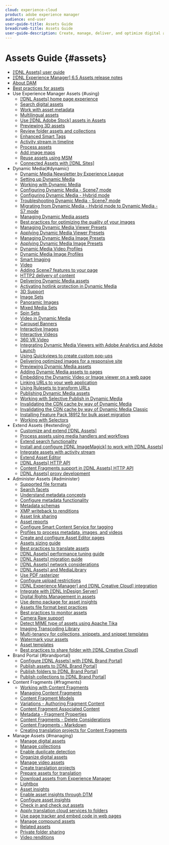 ```yaml
---
cloud: experience-cloud
product: adobe experience manager
audience: end-user
user-guide-title: Assets Guide
breadcrumb-title: Assets Guide
user-guide-description: Create, manage, deliver, and optimize digital assets.
---
```


# Assets Guide {#assets}

+ [[!DNL Assets] user guide](home.md)
+ [[!DNL Experience Manager] 6.5 Assets release notes](https://docs.adobe.com/content/help/en/experience-manager-65/release-notes/assets.html)
+ [About DAM](assets.md)
+ [Best practices for assets](best-practices-for-assets.md)
+ Use Experience Manager Assets {#using}
    + [[!DNL Assets] home page experience](assets-home-page.md)
    + [Search digital assets](search-assets.md)
    + [Work with asset metadata](metadata.md)
    + [Multilingual assets](multilingual-assets.md)
    + [Use [!DNL Adobe Stock] assets in Assets](aem-assets-adobe-stock.md)
    + [Previewing 3D assets](previewing-3d-assets.md)
    + [Review folder assets and collections](bulk-approval.md)
    + [Enhanced Smart Tags](enhanced-smart-tags.md)
    + [Activity stream in timeline](activity-stream.md)
    + [Process assets](assets-workflow.md)
    + [Add image maps](image-maps.md)
    + [Reuse assets using MSM](reuse-assets-using-msm.md)
    + [Connected Assets with [!DNL Sites]](use-assets-across-connected-assets-instances.md)
+ Dynamic Media{#dynamic}
    + [Dynamic Media Newsletter by Experience League](dynamic-media-newsletter.md)
    + [Setting up Dynamic Media](administering-dynamic-media.md)
    + [Working with Dynamic Media](dynamic-media.md)
    + [Configuring Dynamic Media - Scene7 mode](config-dms7.md)
    + [Configuring Dynamic Media - Hybrid mode](config-dynamic.md)
    + [Troubleshooting Dynamic Media - Scene7 mode](troubleshoot-dms7.md)
    + [Migrating from Dynamic Media - Hybrid mode to Dynamic Media - S7 mode](migrate-from-hybrid-to-dms7.md)
    + [Managing Dynamic Media assets](managing-assets.md)
    + [Best practices for optimizing the quality of your images](best-practices-for-optimizing-the-quality-of-your-images.md)
    + [Managing Dynamic Media Viewer Presets](managing-viewer-presets.md)
    + [Applying Dynamic Media Viewer Presets](viewer-presets.md)
    + [Managing Dynamic Media Image Presets](managing-image-presets.md)
    + [Applying Dynamic Media Image Presets](image-presets.md)
    + [Dynamic Media Video Profiles](video-profiles.md)
    + [Dynamic Media Image Profiles](image-profiles.md)
    + [Smart Imaging](imaging-faq.md)
    + [Video](s7-video.md)
    + [Adding Scene7 features to your page](scene7.md)
    + [HTTP2 delivery of content](http2.md)
    + [Delivering Dynamic Media assets](delivering-dynamic-media-assets.md)
    + [Activating hotlink protection in Dynamic Media](hotlink-protection.md)
    + [3D Support](/help/assets/assets-3d.md)
    + [Image Sets](image-sets.md)
    + [Panoramic Images](panoramic-images.md)
    + [Mixed Media Sets](mixed-media-sets.md)
    + [Spin Sets](spin-sets.md)
    + [Video in Dynamic Media](video.md)
    + [Carousel Banners](carousel-banners.md)
    + [Interactive Images](interactive-images.md)
    + [Interactive Videos](interactive-videos.md)
    + [360 VR Video](/help/assets/360-video.md)
    + [Integrating Dynamic Media Viewers with Adobe Analytics and Adobe Launch](/help/assets/launch.md)
    + [Using Quickviews to create custom pop-ups](custom-pop-ups.md)
    + [Delivering optimized images for a responsive site](responsive-site.md)
    + [Previewing Dynamic Media assets](previewing-assets.md)
    + [Adding Dynamic Media assets to pages](adding-dynamic-media-assets-to-pages.md)
    + [Embedding the Dynamic Video or Image viewer on a web page](embed-code.md)
    + [Linking URLs to your web application](linking-urls-to-yourwebapplication.md)
    + [Using Rulesets to transform URLs](using-rulesets-to-transform-urls.md)
    + [Publishing Dynamic Media assets](publishing-dynamicmedia-assets.md)
    + [Working with Selective Publish in Dynamic Media](selective-publishing.md)
    + [Invalidating the CDN cache by way of Dynamic Media](invalidate-cdn-cache-dynamic-media.md)
    + [Invalidating the CDN cache by way of Dynamic Media Classic](invalidate-cdn-cache-dm-classic.md)
    + [Installing Feature Pack 18912 for bulk asset migration](bulk-ingest-migrate.md)
    + [Working with Selectors](working-with-selectors.md)
+ Extend Assets {#extending}
    + [Customize and extend [!DNL Assets]](extending-assets.md)
    + [Process assets using media handlers and workflows](media-handlers.md)
    + [Extend search functionality](searchx.md)
    + [Install and configure [!DNL ImageMagick] to work with [!DNL Assets]](best-practices-for-imagemagick.md)
    + [Integrate assets with activity stream](extending-activity-stream.md)
    + [Extend Asset Editor](asseteditorx.md)
    + [[!DNL Assets] HTTP API](mac-api-assets.md)
    + [Content Fragments support in [!DNL Assets] HTTP API](assets-api-content-fragments.md)
    + [[!DNL Assets] proxy development](proxy.md)
+ Administer Assets {#administer}
    + [Supported file formats](assets-formats.md)
    + [Search facets](search-facets.md)
    + [Understand metadata concepts](metadata-concepts.md)
    + [Configure metadata functionality](metadata-config.md)
    + [Metadata schemas](metadata-schemas.md)
    + [XMP writeback to renditions](xmp-writeback.md)
    + [Asset link sharing](link-sharing.md)
    + [Asset reports](asset-reports.md)
    + [Configure Smart Content Service for tagging](config-smart-tagging.md)
    + [Profiles to process metadata, images, and videos](processing-profiles.md)
    + [Create and configure Asset Editor pages](assets-finder-editor.md)
    + [Assets sizing guide](assets-sizing-guide.md)
    + [Best practices to translate assets](best-practices-for-translating-assets-efficiently.md)
    + [[!DNL Assets] performance tuning guide](performance-tuning-guidelines.md)
    + [[!DNL Assets] migration guide](assets-migration-guide.md)
    + [[!DNL Assets] network considerations](assets-network-considerations.md)
    + [[!DNL Assets] and MediaLibrary](medialibrary.md)
    + [Use PDF rasterizer](aem-pdf-rasterizer.md)
    + [Configure upload restrictions](configuring-asset-upload-restrictions.md)
    + [[!DNL Experience Manager] and [!DNL Creative Cloud] integration](aem-cc-integration-best-practices.md)
    + [Integrate with [!DNL InDesign Server]](indesign.md)
    + [Digital Rights Management in assets](drm.md)
    + [Use demo package for asset insights](touch-ui-using-demo-package-for-asset-insights.md)
    + [Assets file format best practices](assets-file-format-best-practices.md)
    + [Best practices to monitor assets](assets-monitoring-best-practices.md)
    + [Camera Raw support](camera-raw.md)
    + [Detect MIME type of assets using Apache Tika](detect-asset-mime-type-with-tika.md)
    + [Imaging Transcoding Library](imaging-transcoding-library.md)
    + [Multi-tenancy for collections, snippets, and snippet templates](multi-tenancy.md)
    + [Watermark your assets](watermarking.md)
    + [Asset templates](asset-templates.md)
    + [Best practices to share folder with [!DNL Creative Cloud]](aem-cc-folder-sharing-best-practices.md)
+ Brand Portal {#brandportal}
    + [Configure [!DNL Assets] with [!DNL Brand Portal]](configure-aem-assets-with-brand-portal.md)
    + [Publish assets to [!DNL Brand Portal]](brand-portal-publish-assets.md)
    + [Publish folders to [!DNL Brand Portal]](brand-portal-publish-folder.md)
    + [Publish collections to [!DNL Brand Portal]](brand-portal-publish-collection.md)
+ Content Fragments {#fragments}
    + [Working with Content Fragments](content-fragments/content-fragments.md)
    + [Managing Content Fragments](content-fragments/content-fragments-managing.md)
    + [Content Fragment Models](content-fragments/content-fragments-models.md)
    + [Variations - Authoring Fragment Content](content-fragments/content-fragments-variations.md)
    + [Content Fragment Associated Content](content-fragments/content-fragments-assoc-content.md)
    + [Metadata - Fragment Properties](content-fragments/content-fragments-metadata.md)
    + [Content Fragments - Delete Considerations](content-fragments/content-fragments-delete.md)
    + [Content Fragments - Markdown](content-fragments/content-fragments-markdown.md)
    + [Creating translation projects for Content Fragments](creating-translation-projects-for-content-fragments.md)
+ Manage Assets {#managing}
    + [Manage digital assets](manage-assets.md)
    + [Manage collections](manage-collections.md)
    + [Enable duplicate detection](duplicate-detection.md)
    + [Organize digital assets](organize-assets.md)
    + [Manage video assets](managing-video-assets.md)
    + [Create translation projects](translation-projects.md)
    + [Prepare assets for translation](preparing-assets-for-translation.md)
    + [Download assets from Experience Manager](download-assets-from-aem.md)
    + [Lightbox](light-box.md)
    + [Asset insights](asset-insights.md)
    + [Enable asset insights through DTM](use-dtm-for-asset-insights.md)
    + [Configure asset insights](configure-asset-insights.md)
    + [Check in and check out assets](check-out-and-submit-assets.md)
    + [Apply translation cloud services to folders](transition-cloud-services.md)
    + [Use page tracker and embed code in web pages](touch-ui-using-page-tracker.md)
    + [Manage compound assets](managing-linked-subassets.md)
    + [Related assets](related-assets.md)
    + [Private folder sharing](private-folder.md)
    + [Video renditions](video-renditions.md)
